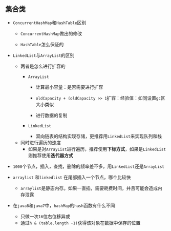 ## 集合类
* `ConcurrentHashMap`和`HashTable`区别
    * `ConcurrentHashMap`做出的修改
    
    * `HashTable`怎么保证的
* `LinkedList`与`ArrayList`的区别 
    * 两者是怎么进行扩容的
        * `ArrayList`
        
            *  计算最小容量：是否需要进行扩容
            
            *  `oldCapacity + (oldCapacity >> 1`扩容：经验值：如同设置`gc`区大小类似
            *  进行数据的复制
        * `LinkedList`
            * 双向链表的结构实现存储，更推荐用`LinkedList`来实现队列和栈 
    *  同时进行遍历的速度
        *  如果是对`ArrayList`进行遍历，推荐使用**下标方式**，如果是`LinkedList`则推荐使用**迭代器方式**
* `1000`个节点，插入，查找，删除的频率差不多，用`LinkedList`还是`ArrayList`

* `arraylist` 和`linkedlist` 在尾部插入一个节点，哪个比较快

    * `arraylist`是静态内存。如果一直插，需要耗费时间，并且可能会造成内存泄露

* 在`java8`和`java7`中，`hashMap`的`hash`函数有什么不同
    * 只做一次`16`位右位移异或 
    * 通过`h & (table.length -1)`获得该对象在数据中保存的位置




